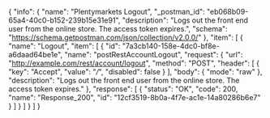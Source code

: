 {
  "info": {
    "name": "Plentymarkets Logout",
    "_postman_id": "eb068b09-65a4-40c0-b152-239b15e31e91",
    "description": "Logs out the front end user from the online store. The access token expires.",
    "schema": "https://schema.getpostman.com/json/collection/v2.0.0/"
  },
  "item": [
    {
      "name": "Logout",
      "item": [
        {
          "id": "7a3cb140-158e-4dc0-bf8e-a6daad64be1e",
          "name": "postRestAccountLogout",
          "request": {
            "url": "http://example.com/rest/account/logout",
            "method": "POST",
            "header": [
              {
                "key": "Accept",
                "value": "*/*",
                "disabled": false
              }
            ],
            "body": {
              "mode": "raw"
            },
            "description": "Logs out the front end user from the online store. The access token expires."
          },
          "response": [
            {
              "status": "OK",
              "code": 200,
              "name": "Response_200",
              "id": "12cf3519-8b0a-4f7e-ac1e-14a80286b6e7"
            }
          ]
        }
      ]
    }
  ]
}